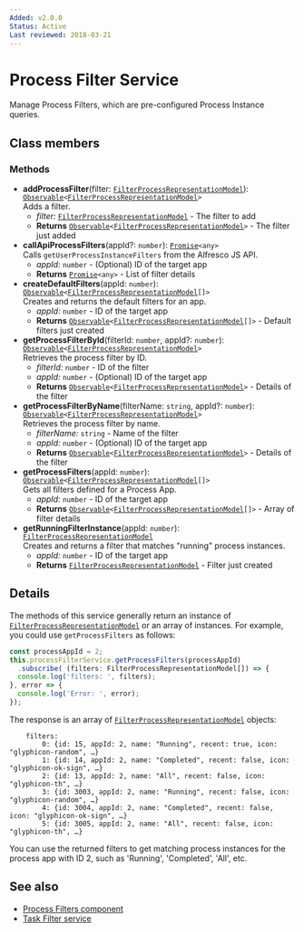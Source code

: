 ```yaml
---
Added: v2.0.0
Status: Active
Last reviewed: 2018-03-21
---
```


# Process Filter Service

Manage Process Filters, which are pre-configured Process Instance queries. 

## Class members

### Methods

-   **addProcessFilter**(filter: [`FilterProcessRepresentationModel`](lib/process-services/process-list/models/filter-process.model.ts)): [`Observable`](http://reactivex.io/documentation/observable.html)`<`[`FilterProcessRepresentationModel`](lib/process-services/process-list/models/filter-process.model.ts)`>`<br/>
    Adds a filter.
    -   _filter:_ [`FilterProcessRepresentationModel`](lib/process-services/process-list/models/filter-process.model.ts)  - The filter to add
    -   **Returns** [`Observable`](http://reactivex.io/documentation/observable.html)`<`[`FilterProcessRepresentationModel`](lib/process-services/process-list/models/filter-process.model.ts)`>` - The filter just added
-   **callApiProcessFilters**(appId?: `number`): [`Promise`](https://developer.mozilla.org/en-US/docs/Web/JavaScript/Guide/Using_promises)`<any>`<br/>
    Calls `getUserProcessInstanceFilters` from the Alfresco JS API.
    -   _appId:_ `number`  - (Optional) ID of the target app
    -   **Returns** [`Promise`](https://developer.mozilla.org/en-US/docs/Web/JavaScript/Guide/Using_promises)`<any>` - List of filter details
-   **createDefaultFilters**(appId: `number`): [`Observable`](http://reactivex.io/documentation/observable.html)`<`[`FilterProcessRepresentationModel`](lib/process-services/process-list/models/filter-process.model.ts)`[]>`<br/>
    Creates and returns the default filters for an app.
    -   _appId:_ `number`  - ID of the target app
    -   **Returns** [`Observable`](http://reactivex.io/documentation/observable.html)`<`[`FilterProcessRepresentationModel`](lib/process-services/process-list/models/filter-process.model.ts)`[]>` - Default filters just created
-   **getProcessFilterById**(filterId: `number`, appId?: `number`): [`Observable`](http://reactivex.io/documentation/observable.html)`<`[`FilterProcessRepresentationModel`](lib/process-services/process-list/models/filter-process.model.ts)`>`<br/>
    Retrieves the process filter by ID.
    -   _filterId:_ `number`  - ID of the filter
    -   _appId:_ `number`  - (Optional) ID of the target app
    -   **Returns** [`Observable`](http://reactivex.io/documentation/observable.html)`<`[`FilterProcessRepresentationModel`](lib/process-services/process-list/models/filter-process.model.ts)`>` - Details of the filter
-   **getProcessFilterByName**(filterName: `string`, appId?: `number`): [`Observable`](http://reactivex.io/documentation/observable.html)`<`[`FilterProcessRepresentationModel`](lib/process-services/process-list/models/filter-process.model.ts)`>`<br/>
    Retrieves the process filter by name.
    -   _filterName:_ `string`  - Name of the filter
    -   _appId:_ `number`  - (Optional) ID of the target app
    -   **Returns** [`Observable`](http://reactivex.io/documentation/observable.html)`<`[`FilterProcessRepresentationModel`](lib/process-services/process-list/models/filter-process.model.ts)`>` - Details of the filter
-   **getProcessFilters**(appId: `number`): [`Observable`](http://reactivex.io/documentation/observable.html)`<`[`FilterProcessRepresentationModel`](lib/process-services/process-list/models/filter-process.model.ts)`[]>`<br/>
    Gets all filters defined for a Process App.
    -   _appId:_ `number`  - ID of the target app
    -   **Returns** [`Observable`](http://reactivex.io/documentation/observable.html)`<`[`FilterProcessRepresentationModel`](lib/process-services/process-list/models/filter-process.model.ts)`[]>` - Array of filter details
-   **getRunningFilterInstance**(appId: `number`): [`FilterProcessRepresentationModel`](lib/process-services/process-list/models/filter-process.model.ts)<br/>
    Creates and returns a filter that matches "running" process instances.
    -   _appId:_ `number`  - ID of the target app
    -   **Returns** [`FilterProcessRepresentationModel`](lib/process-services/process-list/models/filter-process.model.ts) - Filter just created

## Details

The methods of this service generally return an instance of
[`FilterProcessRepresentationModel`](lib/process-services/process-list/models/filter-process.model.ts) or an array of instances. For example, you
could use `getProcessFilters` as follows:

```ts
const processAppId = 2;
this.processFilterService.getProcessFilters(processAppId)
  .subscribe( (filters: FilterProcessRepresentationModel[]) => {
  console.log('filters: ', filters);
}, error => {
  console.log('Error: ', error);
});
```

The response is an array of [`FilterProcessRepresentationModel`](lib/process-services/process-list/models/filter-process.model.ts) objects:

        filters:  
            0: {id: 15, appId: 2, name: "Running", recent: true, icon: "glyphicon-random", …}
            1: {id: 14, appId: 2, name: "Completed", recent: false, icon: "glyphicon-ok-sign", …}
            2: {id: 13, appId: 2, name: "All", recent: false, icon: "glyphicon-th", …}
            3: {id: 3003, appId: 2, name: "Running", recent: false, icon: "glyphicon-random", …}
            4: {id: 3004, appId: 2, name: "Completed", recent: false, icon: "glyphicon-ok-sign", …}
            5: {id: 3005, appId: 2, name: "All", recent: false, icon: "glyphicon-th", …}

You can use the returned filters to get matching process instances for the process app with ID 2, 
such as 'Running', 'Completed', 'All', etc.

## See also

-   [Process Filters component](process-filters.component.md)
-   [Task Filter service](task-filter.service.md)
